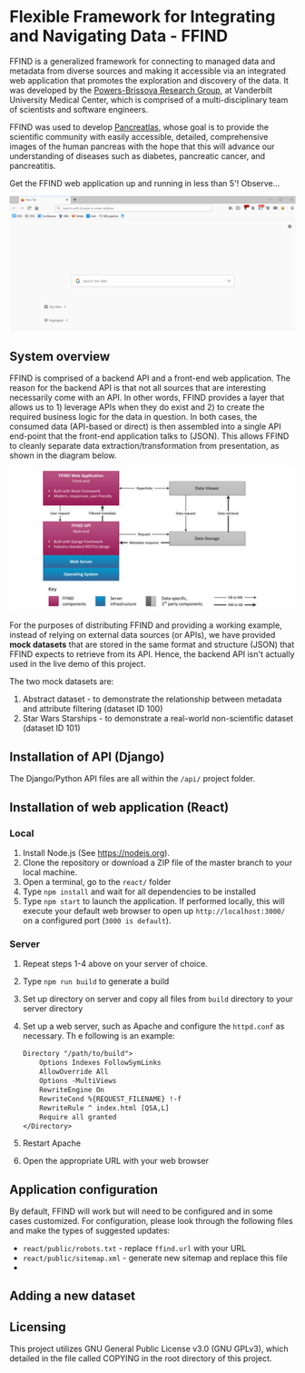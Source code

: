 # Flexible Framework for Integrating and Navigating Data - FFIND

FFIND is a generalized framework for connecting to managed data and metadata from diverse sources and making it accessible via an integrated web application that promotes the exploration and discovery of the data. It was developed by the [Powers-Brissova Research Group](https://www.powersbrissovaresearch.org), at Vanderbilt University Medical Center, which is comprised of a multi-disciplinary team of scientists and software engineers.

FFIND was used to develop [Pancreatlas](https://www.pancreatlas.org), whose goal is to provide the scientific community with easily accessible,  detailed, comprehensive images of the human pancreas with the hope that  this will advance our understanding of diseases such as diabetes,  pancreatic cancer, and pancreatitis.  

Get the FFIND web application up and running in less than 5'! Observe...

![](documentation/ffind_resized.gif)

## System overview

FFIND is comprised of a backend API and a front-end web application. The reason for the backend API is that not all sources that are interesting necessarily come with an API. In other words, FFIND provides a layer that allows us to 1) leverage APIs when they do exist and 2) to create the required business logic for the data in question. In both cases, the consumed data (API-based or direct) is then assembled into a single API end-point that the front-end application talks to (JSON). This allows FFIND to cleanly separate data extraction/transformation from presentation, as shown in the diagram below.

![](documentation/figure1_r11_cropped.png)

For the purposes of distributing FFIND and providing a working example, instead of relying on external data sources (or APIs), we have provided **mock datasets** that are stored in the same format and structure (JSON) that FFIND expects to retrieve from its API. Hence, the backend API isn't actually used in the live demo of this project.

The two mock datasets are:

1. Abstract dataset - to demonstrate the relationship between metadata and attribute filtering (dataset ID 100)
2. Star Wars Starships - to demonstrate a real-world non-scientific dataset (dataset ID 101)

## Installation of API (Django)

The Django/Python API files are all within the `/api/` project folder. 

## Installation of web application (React)

### Local

1. Install Node.js (See https://nodejs.org).
2. Clone the repository or download a ZIP file of the master branch to your local machine.
3. Open a terminal, go to the `react/` folder
4. Type `npm install` and wait for all dependencies to be installed
5. Type `npm start` to launch the application. If performed locally, this will execute your default web browser to open up `http://localhost:3000/` on a configured port (`3000 is default`).

### Server

1. Repeat steps 1-4 above on your server of choice.

2. Type `npm run build` to generate a build

3. Set up directory on server and copy all files from `build` directory to your server directory

4. Set up a web server, such as Apache and configure the `httpd.conf` as necessary. Th e following is an example:

   ```
   Directory "/path/to/build">
       Options Indexes FollowSymLinks
       AllowOverride All
       Options -MultiViews
       RewriteEngine On
       RewriteCond %{REQUEST_FILENAME} !-f
       RewriteRule ^ index.html [QSA,L]
       Require all granted
   </Directory>
   ```

5. Restart Apache

6. Open the appropriate URL with your web browser

## Application configuration

By default, FFIND will work but will need to be configured and in some cases customized. For configuration, please look through the following files and make the types of suggested updates:

* `react/public/robots.txt` - replace `ffind.url` with your URL
* `react/public/sitemap.xml` - generate new sitemap and replace this file
* 

## Adding a new dataset



## Licensing

This project utilizes GNU General Public License v3.0 (GNU GPLv3), which detailed in the file called COPYING in the root directory of this project.

